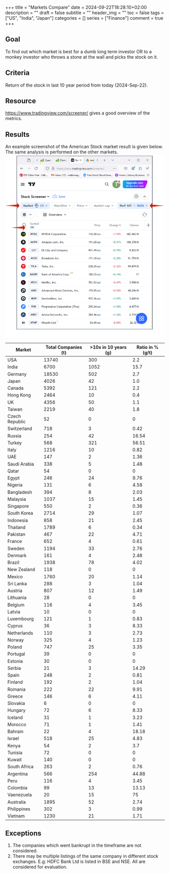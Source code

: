 +++
title = "Markets Compare"
date = 2024-09-22T18:28:10+02:00
description = ""
draft = false
subtitle = ""
header_img = ""
toc = false
tags = ["US", "India", "Japan"]
categories = []
series = ["Finance"]
comment = true
+++

## Goal
To find out which market is best for a dumb long term investor OR to a monkey investor who throws a stone at the wall and picks the stock on it.

## Criteria
Return of the stock in last 10 year period from today (2024-Sep-22).

## Resource
https://www.tradingview.com/screener/ gives a good overview of the metrics.

## Results
An example screenshot of the American Stock market result is given below. 
The same analysis is performed on the other markets.
<img src="MarketCompareExample.png" title="Markets Compare" width="650"> 

| Market   | Total Companies (t) | >10x in 10 years (g) | Ratio in % (g/t) | 
| --------  | --------           | ------           | ------      |
| USA | 13740 | 300 | 2.2 |
| India | 6700 | 1052 | 15.7 |
| Germany | 18530 | 502 | 2.7 |
| Japan | 4026 | 42 | 1.0 |
| Canada | 5392 | 121 | 2.2 |
| Hong Kong | 2464 | 10 | 0.4 | 
| UK | 4356 | 50 | 1.1 | 
| Taiwan | 2219 | 40 | 1.8 | 
| Czech Republic | 52 | 0 | 0 | 
| Switzerland | 718 | 3 | 0.42 | 
| Russia | 254 | 42 | 16.54 | 
| Turkey | 568 | 321 | 56.51 | 
| Italy | 1216 | 10 | 0.82 | 
| UAE | 147 | 2 | 1.36 | 
| Saudi Arabia | 338 | 5 | 1.48 | 
| Qatar | 54 | 0 | 0 | 
| Egypt | 246 | 24 | 9.76 | 
| Nigeria | 131 | 6 | 4.58 | 
| Bangladesh | 394 | 8 | 2.03 | 
| Malaysia | 1037 | 15 | 1.45 | 
| Singapore | 550 | 2 | 0.36 | 
| South Korea | 2714 | 29 | 1.07 | 
| Indonesia | 858 | 21 | 2.45 | 
| Thailand | 1789 | 6 | 0.34 | 
| Pakistan | 467 | 22 | 4.71 | 
| France | 652 | 4 | 0.61 | 
| Sweden | 1194 | 33 | 2.76 | 
| Denmark | 161 | 4 | 2.48 | 
| Brazil | 1938 | 78 | 4.02 | 
| New Zealand | 118 | 0 | 0 | 
| Mexico | 1760 | 20 | 1.14 | 
| Sri Lanka | 288 | 3 | 1.04 | 
| Austria | 807 | 12 | 1.49 | 
| Lithuania | 28 | 0 | 0 | 
| Belgium | 116 | 4 | 3.45 | 
| Latvia | 10 | 0 | 0 | 
| Luxembourg | 121 | 1 | 0.83 | 
| Cyprus | 36 | 3 | 8.33 | 
| Netherlands | 110 | 3 | 2.73 | 
| Norway | 325 | 4 | 1.23 | 
| Poland | 747 | 25 | 3.35 | 
| Portugal | 39 | 0 | 0 | 
| Estonia | 30 | 0 | 0 | 
| Serbia | 21 | 3 | 14.29 | 
| Spain | 248 | 2 | 0.81 | 
| Finland | 192 | 2 | 1.04 | 
| Romania | 222 | 22 | 9.91 | 
| Greece | 146 | 6 | 4.11 | 
| Slovakia | 6 | 0 | 0 | 
| Hungary | 72 | 6 | 8.33 | 
| Iceland | 31 | 1 | 3.23 | 
| Morocco | 71 | 1 | 1.41 | 
| Bahrain | 22 | 4 | 18.18 | 
| Israel | 518 | 25 | 4.83 | 
| Kenya | 54 | 2 | 3.7 | 
| Tunisia | 72 | 0 | 0 | 
| Kuwait | 140 | 0 | 0 | 
| South Africa | 263 | 2 | 0.76 | 
| Argentina | 566 | 254 | 44.88 | 
| Peru | 116 | 4 | 3.45 | 
| Colombia | 99 | 13 | 13.13 | 
| Vaenezuela | 20 | 15 | 75 | 
| Australia | 1895 | 52 | 2.74 | 
| Philippines | 302 | 3 | 0.99 | 
| Vietnam | 1230 | 21 | 1.71 | 


## Exceptions
1. The companies which went bankrupt in the timeframe are not considered.
2. There may be multiple listings of the same company in different stock exchanges. 
   E.g: HDFC Bank Ltd is listed in BSE and NSE. All are considered for evaluation.
